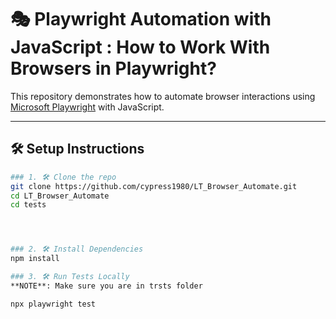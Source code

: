 # 🎭 Playwright Automation with JavaScript : How to Work With Browsers in Playwright?

This repository demonstrates how to automate browser interactions using [Microsoft Playwright](https://playwright.dev/) with JavaScript.

---

## 🛠️ Setup Instructions


```bash
### 1. 🛠️ Clone the repo
git clone https://github.com/cypress1980/LT_Browser_Automate.git
cd LT_Browser_Automate
cd tests




### 2. 🛠️ Install Dependencies
npm install

### 3. 🛠️ Run Tests Locally
**NOTE**: Make sure you are in trsts folder 

npx playwright test

